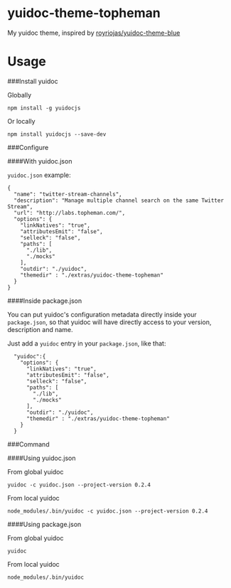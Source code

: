 yuidoc-theme-topheman
=====================

My yuidoc theme, inspired by [royriojas/yuidoc-theme-blue](https://github.com/royriojas/yuidoc-theme-blue)

Usage
=====

###Install yuidoc

Globally

`````
npm install -g yuidocjs
`````

Or locally

`````
npm install yuidocjs --save-dev
`````

###Configure

####With yuidoc.json

`yuidoc.json` example:

```
{
  "name": "twitter-stream-channels",
  "description": "Manage multiple channel search on the same Twitter Stream",
  "url": "http://labs.topheman.com/",
  "options": {
    "linkNatives": "true",
    "attributesEmit": "false",
    "selleck": "false",
    "paths": [
      "./lib",
      "./mocks"
    ],
    "outdir": "./yuidoc",
    "themedir" : "./extras/yuidoc-theme-topheman"
  }
}
```

####Inside package.json

You can put yuidoc's configuration metadata directly inside your `package.json`, so that yuidoc will have directly access to your version, description and name.

Just add a `yuidoc` entry in your `package.json`, like that:

```
  "yuidoc":{
    "options": {
      "linkNatives": "true",
      "attributesEmit": "false",
      "selleck": "false",
      "paths": [
        "./lib",
        "./mocks"
      ],
      "outdir": "./yuidoc",
      "themedir" : "./extras/yuidoc-theme-topheman"
    }
  }
```

###Command

####Using yuidoc.json

From global yuidoc

```
yuidoc -c yuidoc.json --project-version 0.2.4
```

From local yuidoc

```
node_modules/.bin/yuidoc -c yuidoc.json --project-version 0.2.4
```

####Using package.json

From global yuidoc

```
yuidoc
```

From local yuidoc

```
node_modules/.bin/yuidoc
```
